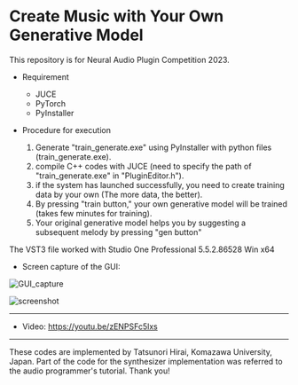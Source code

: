 # Create Music with Your Own Generative Model

This repository is for Neural Audio Plugin Competition 2023.

- Requirement
  - JUCE
  - PyTorch
  - PyInstaller

- Procedure for execution
  1. Generate "train_generate.exe" using PyInstaller with python files (train_generate.exe).
  2. compile C++ codes with JUCE (need to specify the path of "train_generate.exe" in "PluginEditor.h").
  3. if the system has launched successfully, you need to create training data by your own (The more data, the better).
  4. By pressing "train button," your own generative model will be trained (takes few minutes for training).
  5. Your original generative model helps you by suggesting a subsequent melody by pressing "gen button"


The VST3 file worked with Studio One Professional 5.5.2.86528 Win x64


- Screen capture of the GUI:


![GUI_capture](https://user-images.githubusercontent.com/3185518/225596122-a8c30f61-961e-43d1-8ca2-0171472278da.png)


![screenshot](https://user-images.githubusercontent.com/3185518/227238732-f35b3306-02a6-450e-8b62-54439c4b8f94.png)


---

- Video: 
https://youtu.be/zENPSFc5lxs


---

These codes are implemented by Tatsunori Hirai, Komazawa University, Japan.
Part of the code for the synthesizer implementation was referred to the audio programmer's tutorial.
Thank you!
